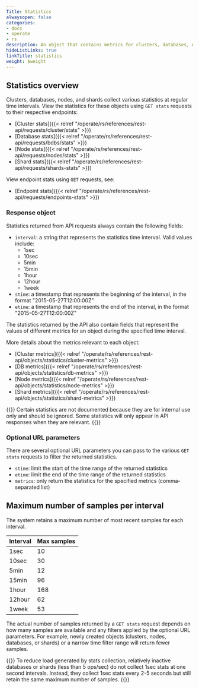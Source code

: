 ```yaml
---
Title: Statistics
alwaysopen: false
categories:
- docs
- operate
- rs
description: An object that contains metrics for clusters, databases, nodes, or shards
hideListLinks: true
linkTitle: statistics
weight: $weight
---
```


## Statistics overview

Clusters, databases, nodes, and shards collect various statistics at regular time intervals. View the statistics for these objects using `GET stats` requests to their respective endpoints:
- [Cluster stats]({{< relref "/operate/rs/references/rest-api/requests/cluster/stats" >}})
- [Database stats]({{< relref "/operate/rs/references/rest-api/requests/bdbs/stats" >}})
- [Node stats]({{< relref "/operate/rs/references/rest-api/requests/nodes/stats" >}})
- [Shard stats]({{< relref "/operate/rs/references/rest-api/requests/shards-stats" >}})

View endpoint stats using `GET` requests, see:
- [Endpoint stats]({{< relref "/operate/rs/references/rest-api/requests/endpoints-stats" >}})

### Response object

Statistics returned from API requests always contain the following fields:
- `interval`: a string that represents the statistics time interval. Valid values include: 
    - 1sec
    - 10sec
    - 5min
    - 15min
    - 1hour
    - 12hour
    - 1week
- `stime`: a timestamp that represents the beginning of the interval, in the format "2015-05-27T12:00:00Z"
- `etime`: a timestamp that represents the end of the interval, in the format "2015-05-27T12:00:00Z"

The statistics returned by the API also contain fields that represent the values of different metrics for an object during the specified time interval.

More details about the metrics relevant to each object:
- [Cluster metrics]({{< relref "/operate/rs/references/rest-api/objects/statistics/cluster-metrics" >}})
- [DB metrics]({{< relref "/operate/rs/references/rest-api/objects/statistics/db-metrics" >}})
- [Node metrics]({{< relref "/operate/rs/references/rest-api/objects/statistics/node-metrics" >}})
- [Shard metrics]({{< relref "/operate/rs/references/rest-api/objects/statistics/shard-metrics" >}})

{{<note>}}
Certain statistics are not documented because they are for internal use only and should be ignored. Some statistics will only appear in API responses when they are relevant.
{{</note>}}

### Optional URL parameters

There are several optional URL parameters you can pass to the various `GET stats` requests to filter the returned statistics.

- `stime`: limit the start of the time range of the returned statistics
- `etime`: limit the end of the time range of the returned statistics
- `metrics`: only return the statistics for the specified metrics (comma-separated list)

## Maximum number of samples per interval

The system retains a maximum number of most recent samples for each interval.

| Interval | Max samples |
|----------|-------------|
| 1sec     | 10 |
| 10sec    | 30 |
| 5min     | 12 |
| 15min    | 96 |
| 1hour    | 168 |
| 12hour   | 62 |
| 1week    | 53 |

The actual number of samples returned by a `GET stats` request depends on how many samples are available and any filters applied by the optional URL parameters. For example, newly created objects (clusters, nodes, databases, or shards) or a narrow time filter range will return fewer samples.

{{<note>}}
To reduce load generated by stats collection, relatively inactive databases or shards (less than 5 ops/sec) do not collect 1sec stats at one second intervals. Instead, they collect 1sec stats every 2-5 seconds but still retain the same maximum number of samples.
{{</note>}}

